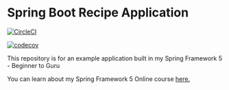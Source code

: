 # Spring Boot Recipe Application


[![CircleCI](https://circleci.com/gh/ahmedyasserarafat/spring5-mysql-recipe-app/tree/master.svg?style=svg)](https://circleci.com/gh/ahmedyasserarafat/spring5-mysql-recipe-app/tree/master)

[![codecov](https://codecov.io/gh/springframeworkguru/spring5-mysql-recipe-app/branch/master/graph/badge.svg)](https://codecov.io/gh/springframeworkguru/spring5-mysql-recipe-app)

This repository is for an example application built in my Spring Framework 5 - Beginner to Guru

You can learn about my Spring Framework 5 Online course [here.](http://courses.springframework.guru/p/spring-framework-5-begginer-to-guru/?product_id=363173)
